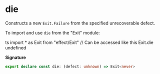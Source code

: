 # die

Constructs a new `Exit.Failure` from the specified unrecoverable defect.

To import and use `die` from the "Exit" module:

ts
import \* as Exit from "effect/Exit"
// Can be accessed like this
Exit.die
undefined

**Signature**

```ts
export declare const die: (defect: unknown) => Exit<never>
```

